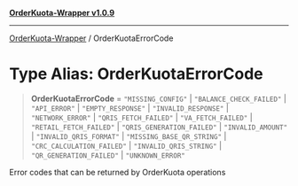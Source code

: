 [**OrderKuota-Wrapper v1.0.9**](../README.md)

***

[OrderKuota-Wrapper](../globals.md) / OrderKuotaErrorCode

# Type Alias: OrderKuotaErrorCode

> **OrderKuotaErrorCode** = `"MISSING_CONFIG"` \| `"BALANCE_CHECK_FAILED"` \| `"API_ERROR"` \| `"EMPTY_RESPONSE"` \| `"INVALID_RESPONSE"` \| `"NETWORK_ERROR"` \| `"QRIS_FETCH_FAILED"` \| `"VA_FETCH_FAILED"` \| `"RETAIL_FETCH_FAILED"` \| `"QRIS_GENERATION_FAILED"` \| `"INVALID_AMOUNT"` \| `"INVALID_QRIS_FORMAT"` \| `"MISSING_BASE_QR_STRING"` \| `"CRC_CALCULATION_FAILED"` \| `"INVALID_QRIS_STRING"` \| `"QR_GENERATION_FAILED"` \| `"UNKNOWN_ERROR"`

Error codes that can be returned by OrderKuota operations
